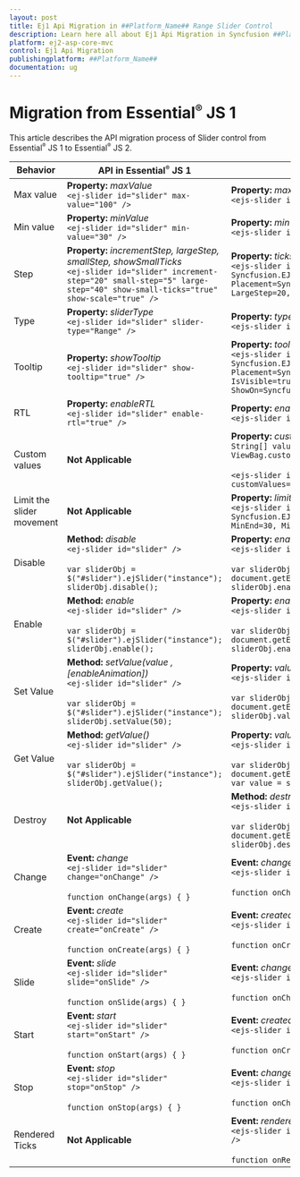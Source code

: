 ```yaml
---
layout: post
title: Ej1 Api Migration in ##Platform_Name## Range Slider Control
description: Learn here all about Ej1 Api Migration in Syncfusion ##Platform_Name## Range Slider control of Syncfusion Essential JS 2 and more.
platform: ej2-asp-core-mvc
control: Ej1 Api Migration
publishingplatform: ##Platform_Name##
documentation: ug
---
```



# Migration from Essential<sup style="font-size:70%">&reg;</sup> JS 1

This article describes the API migration process of Slider control from Essential<sup style="font-size:70%">&reg;</sup> JS 1 to Essential<sup style="font-size:70%">&reg;</sup> JS 2.

| Behavior | API in Essential<sup style="font-size:70%">&reg;</sup> JS 1 | API in Essential<sup style="font-size:70%">&reg;</sup> JS 2 |
| --- | --- | --- |
| Max value | **Property:**  *maxValue*  <br  /> `<ej-slider id="slider" max-value="100" />` | **Property:**  *max*  <br  /> `<ejs-slider id="slider" max="100" />` |
| Min value | **Property:**  *minValue*  <br  /> `<ej-slider id="slider" min-value="30" />`| **Property:**  *min*  <br  /> `<ejs-slider id="slider" min="10" />` |
| Step | **Property:**  *incrementStep, largeStep, smallStep, showSmallTicks*  <br  /> `<ej-slider id="slider" increment-step="20" small-step="5" large-step="40" show-small-ticks="true" show-scale="true" />`| **Property:**  *ticks*  <br  /> `<ejs-slider id="slider" ticks="new Syncfusion.EJ2.Inputs.SliderTicksData { Placement=Syncfusion.EJ2.Inputs.Placement.After, LargeStep=20, SmallStep=10, ShowSmallTicks=true }" />` |
| Type | **Property:**  *sliderType*  <br  /> `<ej-slider id="slider" slider-type="Range" />` | **Property:**  *type*  <br  /> `<ejs-slider id="slider" type="Range" />` |
| Tooltip | **Property:**  *showTooltip*  <br  /> `<ej-slider id="slider" show-tooltip="true" />` | **Property:**  *tooltip*  <br  /> `<ejs-slider id="slider" tooltip="new Syncfusion.EJ2.Inputs.SliderTooltipData { Placement=Syncfusion.EJ2.Inputs.TooltipPlacement.After, IsVisible=true, ShowOn=Syncfusion.EJ2.Inputs.TooltipShowOn.Always }" />` |
| RTL | **Property:**  *enableRTL*  <br  /> `<ej-slider id="slider" enable-rtl="true" />` | **Property:**  *enableRtl*  <br  /> `<ejs-slider id="slider" enableRtl="true" />` |
| Custom values | **Not Applicable** | **Property:**  *customValues*  <br  /> `String[] values = { "Mon", "Tue", "Wed" };` <br/> `ViewBag.customValues = values;` <br/> <br/> `<ejs-slider id="slider" customValues="@ViewBag.customValues" />` |
| Limit the slider movement | **Not Applicable** | **Property:**  *limits*  <br  /> `<ejs-slider id="slider" limits="new Syncfusion.EJ2.Inputs.SliderLimitData {Enabled=true, MinEnd=30, MinStart=10 }" />` |
| Disable | **Method:**  *disable*  <br  /> `<ej-slider id="slider" />` <br/><br/> `var sliderObj = $("#slider").ejSlider("instance");` <br/> `sliderObj.disable();` | **Property:**  *enabled*  <br  /> `<ejs-slider id="slider" />` <br/> <br/> `var sliderObj = document.getElementById('slider').ej2_instances[0];` <br/> `sliderObj.enabled = false;` |
| Enable | **Method:**  *enable*  <br  /> `<ej-slider id="slider" />` <br/><br/> `var sliderObj = $("#slider").ejSlider("instance");` <br/> `sliderObj.enable();` | **Property:**  *enabled*  <br  /> `<ejs-slider id="slider" enabled="false" />` <br/> <br/> `var sliderObj = document.getElementById('slider').ej2_instances[0];` <br/> `sliderObj.enabled = true;` |
| Set Value | **Method:**  *setValue(value ,[enableAnimation])*  <br  /> `<ej-slider id="slider" />`<br/><br/> `var sliderObj = $("#slider").ejSlider("instance");` <br/> `sliderObj.setValue(50);` | **Property:**  *value*  <br  /> `<ejs-slider id="slider" />` <br/> <br/> `var sliderObj = document.getElementById('slider').ej2_instances[0];` <br/> `sliderObj.value = 30;` |
| Get Value | **Method:**  *getValue()*  <br  /> `<ej-slider id="slider" />`<br/><br/> `var sliderObj = $("#slider").ejSlider("instance");` <br/> `sliderObj.getValue();` | **Property:**  *value*  <br  /> `<ejs-slider id="slider" value="50" />` <br/><br/> `var sliderObj = document.getElementById('slider').ej2_instances[0];` <br/> `var value = sliderObj.value;` |
| Destroy | **Not Applicable** | **Method:**  *destroy()*  <br  /> `<ejs-slider id="slider" value="50" />`<br/><br/> `var sliderObj = document.getElementById('slider').ej2_instances[0];` <br/> `sliderObj.destroy();` |
| Change | **Event:**  *change*  <br  /> `<ej-slider id="slider" change="onChange" />` <br/><br/> `function onChange(args) { }` | **Event:**  *changed*  <br  /> `<ejs-slider id="slider" changed="onChanged" />` <br/><br/> `function onChanged(args) { }` |
| Create | **Event:**  *create*  <br  /> `<ej-slider id="slider" create="onCreate" />` <br/><br/> `function onCreate(args) { }` | **Event:**  *created*  <br  /> `<ejs-slider id="slider" created="onCreated" />` <br/><br/> `function onCreated(args) { }` |
| Slide | **Event:**  *slide*  <br  /> `<ej-slider id="slider" slide="onSlide" />` <br/><br/> `function onSlide(args) { }` | **Event:**  *change*  <br  /> `<ejs-slider id="slider" change="onChange" />` <br/><br/> `function onChange(args) { }` |
| Start | **Event:**  *start*  <br  /> `<ej-slider id="slider" start="onStart" />` <br/><br/> `function onStart(args) { }` | **Event:**  *created*  <br  /> `<ejs-slider id="slider" created="onCreated" />` <br/><br/> `function onCreated(args) { }` |
| Stop | **Event:**  *stop*  <br  /> `<ej-slider id="slider" stop="onStop" />` <br/><br/> `function onStop(args) { }` | **Event:**  *changed*  <br  /> `<ejs-slider id="slider" changed="onChanged" />` <br/><br/> `function onChanged(args) { }`|
| Rendered Ticks | **Not Applicable** | **Event:**  *renderedTicks*  <br  /> `<ejs-slider id="slider" renderedTicks="onRenderedTicks" />` <br/><br/> `function onRenderedTicks(args) { }` |
